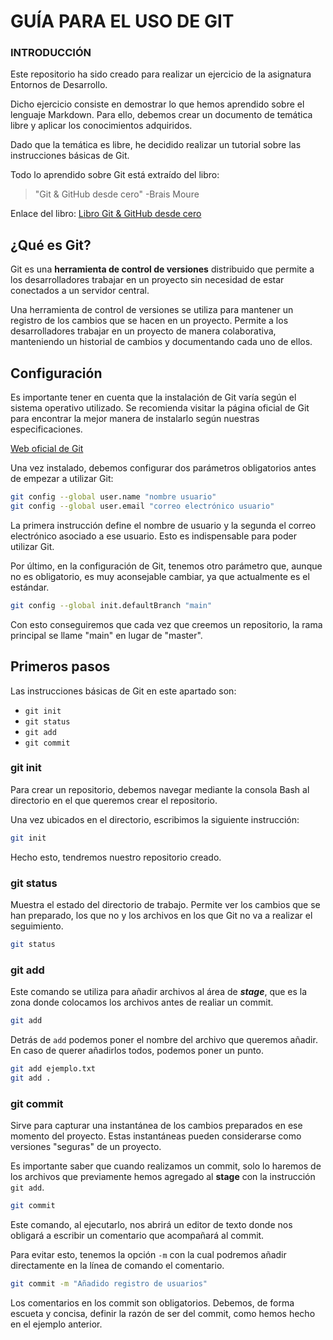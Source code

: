 # GUÍA PARA EL USO DE GIT

### INTRODUCCIÓN

Este repositorio ha sido creado para realizar un ejercicio de la asignatura Entornos de Desarrollo.

Dicho ejercicio consiste en demostrar lo que hemos aprendido sobre el lenguaje Markdown. Para ello, debemos crear un documento de temática libre y aplicar los conocimientos adquiridos.

Dado que la temática es libre, he decidido realizar un tutorial sobre las instrucciones básicas de Git.

Todo lo aprendido sobre Git está extraído del libro:

> "Git & GitHub desde cero" -Brais Moure

Enlace del libro: [Libro Git & GitHub desde cero](https://leanpub.com/git-github)

## ¿Qué es Git?

Git es una **herramienta de control de versiones** distribuido que permite a los desarrolladores trabajar en un proyecto sin necesidad de estar conectados a un servidor central.

Una herramienta de control de versiones se utiliza para mantener un registro de los cambios que se hacen en un proyecto. Permite a los desarrolladores trabajar en un proyecto de manera colaborativa, manteniendo un historial de cambios y documentando cada uno de ellos.

## Configuración

Es importante tener en cuenta que la instalación de Git varía según el sistema operativo utilizado. Se recomienda visitar la página oficial de Git para encontrar la mejor manera de instalarlo según nuestras especificaciones.

[Web oficial de Git](https://git-scm.com/)

Una vez instalado, debemos configurar dos parámetros obligatorios antes de empezar a utilizar Git:

```bash
git config --global user.name "nombre usuario"
git config --global user.email "correo electrónico usuario"
```

La primera instrucción define el nombre de usuario y la segunda el correo electrónico asociado a ese usuario. Esto es indispensable para poder utilizar Git.

Por último, en la configuración de Git, tenemos otro parámetro que, aunque no es obligatorio, es muy aconsejable cambiar, ya que actualmente es el estándar.

```bash
git config --global init.defaultBranch "main"
```
Con esto conseguiremos que cada vez que creemos un repositorio, la rama principal se llame "main" en lugar de "master".

## Primeros pasos

Las instrucciones básicas de Git en este apartado son:

- `git init`
- `git status`
- `git add`
- `git commit`

### git init

Para crear un repositorio, debemos navegar mediante la consola Bash al directorio en el que queremos crear el repositorio.

Una vez ubicados en el directorio, escribimos la siguiente instrucción:

```bash
git init
```
Hecho esto, tendremos nuestro repositorio creado.

### git status

Muestra el estado del directorio de trabajo. Permite ver los cambios que se han preparado, los que no y los archivos en los que Git no va a realizar el seguimiento.

```bash
git status
```

### git add

Este comando se utiliza para añadir archivos al área de ***stage***, que es la zona donde colocamos los archivos antes de realiar un commit.

```bash
git add
```
Detrás de `add` podemos poner el nombre del archivo que queremos añadir. En caso de querer añadirlos todos, podemos poner un punto.

```bash
git add ejemplo.txt
git add .
```

### git commit

Sirve para capturar una instantánea de los cambios preparados en ese momento del proyecto. Estas instantáneas pueden considerarse como versiones "seguras" de un proyecto.

Es importante saber que cuando realizamos un commit, solo lo haremos de los archivos que previamente hemos agregado al **stage** con la instrucción `git add`.


```bash
git commit
```

Este comando, al ejecutarlo, nos abrirá un editor de texto donde nos obligará a escribir un comentario que acompañará al commit.

Para evitar esto, tenemos la opción `-m` con la cual podremos añadir directamente en la línea de comando el comentario.

```bash
git commit -m "Añadido registro de usuarios"
```
Los comentarios en los commit son obligatorios. Debemos, de forma escueta y concisa, definir la razón de ser del commit, como hemos hecho en el ejemplo anterior.